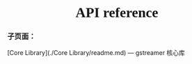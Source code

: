 # <div align=center><font face="黑体" size=6>API reference</font></div>

### 子页面：
[Core Library](./Core Library/readme.md)  —  gstreamer 核心库


